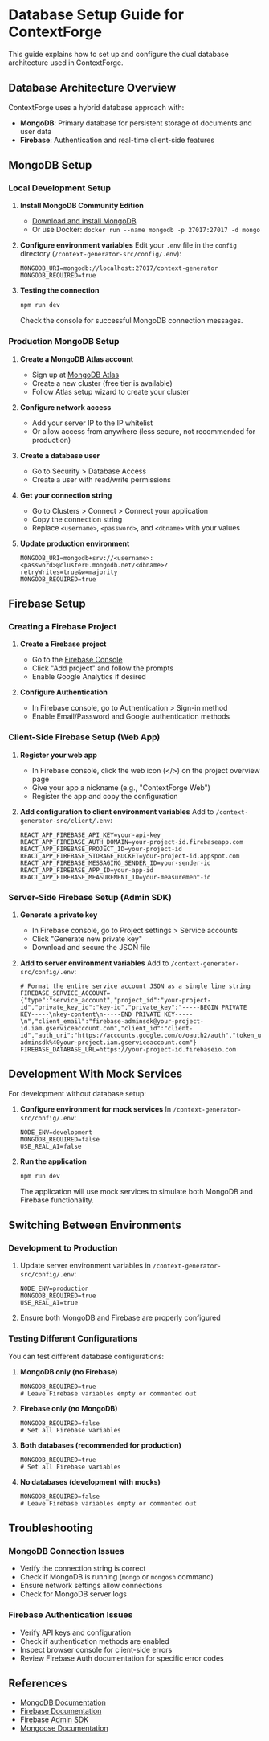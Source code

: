 # Database Setup Guide for ContextForge

This guide explains how to set up and configure the dual database architecture used in ContextForge.

## Database Architecture Overview

ContextForge uses a hybrid database approach with:

- **MongoDB**: Primary database for persistent storage of documents and user data
- **Firebase**: Authentication and real-time client-side features

## MongoDB Setup

### Local Development Setup

1. **Install MongoDB Community Edition**
   - [Download and install MongoDB](https://www.mongodb.com/try/download/community)
   - Or use Docker: `docker run --name mongodb -p 27017:27017 -d mongo`

2. **Configure environment variables**
   Edit your `.env` file in the `config` directory (`/context-generator-src/config/.env`):

   ```
   MONGODB_URI=mongodb://localhost:27017/context-generator
   MONGODB_REQUIRED=true
   ```

3. **Testing the connection**
   ```bash
   npm run dev
   ```
   Check the console for successful MongoDB connection messages.

### Production MongoDB Setup

1. **Create a MongoDB Atlas account**
   - Sign up at [MongoDB Atlas](https://www.mongodb.com/cloud/atlas)
   - Create a new cluster (free tier is available)
   - Follow Atlas setup wizard to create your cluster

2. **Configure network access**
   - Add your server IP to the IP whitelist
   - Or allow access from anywhere (less secure, not recommended for production)

3. **Create a database user**
   - Go to Security > Database Access
   - Create a user with read/write permissions

4. **Get your connection string**
   - Go to Clusters > Connect > Connect your application
   - Copy the connection string
   - Replace `<username>`, `<password>`, and `<dbname>` with your values

5. **Update production environment**
   ```
   MONGODB_URI=mongodb+srv://<username>:<password>@cluster0.mongodb.net/<dbname>?retryWrites=true&w=majority
   MONGODB_REQUIRED=true
   ```

## Firebase Setup

### Creating a Firebase Project

1. **Create a Firebase project**
   - Go to the [Firebase Console](https://console.firebase.google.com/)
   - Click "Add project" and follow the prompts
   - Enable Google Analytics if desired

2. **Configure Authentication**
   - In Firebase console, go to Authentication > Sign-in method
   - Enable Email/Password and Google authentication methods

### Client-Side Firebase Setup (Web App)

1. **Register your web app**
   - In Firebase console, click the web icon (</>) on the project overview page
   - Give your app a nickname (e.g., "ContextForge Web")
   - Register the app and copy the configuration

2. **Add configuration to client environment variables**
   Add to `/context-generator-src/client/.env`:
   ```
   REACT_APP_FIREBASE_API_KEY=your-api-key
   REACT_APP_FIREBASE_AUTH_DOMAIN=your-project-id.firebaseapp.com
   REACT_APP_FIREBASE_PROJECT_ID=your-project-id
   REACT_APP_FIREBASE_STORAGE_BUCKET=your-project-id.appspot.com
   REACT_APP_FIREBASE_MESSAGING_SENDER_ID=your-sender-id
   REACT_APP_FIREBASE_APP_ID=your-app-id
   REACT_APP_FIREBASE_MEASUREMENT_ID=your-measurement-id
   ```

### Server-Side Firebase Setup (Admin SDK)

1. **Generate a private key**
   - In Firebase console, go to Project settings > Service accounts
   - Click "Generate new private key"
   - Download and secure the JSON file

2. **Add to server environment variables**
   Add to `/context-generator-src/config/.env`:
   ```
   # Format the entire service account JSON as a single line string
   FIREBASE_SERVICE_ACCOUNT={"type":"service_account","project_id":"your-project-id","private_key_id":"key-id","private_key":"-----BEGIN PRIVATE KEY-----\nkey-content\n-----END PRIVATE KEY-----\n","client_email":"firebase-adminsdk@your-project-id.iam.gserviceaccount.com","client_id":"client-id","auth_uri":"https://accounts.google.com/o/oauth2/auth","token_uri":"https://oauth2.googleapis.com/token","auth_provider_x509_cert_url":"https://www.googleapis.com/oauth2/v1/certs","client_x509_cert_url":"https://www.googleapis.com/robot/v1/metadata/x509/firebase-adminsdk%40your-project.iam.gserviceaccount.com"}
   FIREBASE_DATABASE_URL=https://your-project-id.firebaseio.com
   ```

## Development With Mock Services

For development without database setup:

1. **Configure environment for mock services**
   In `/context-generator-src/config/.env`:
   ```
   NODE_ENV=development
   MONGODB_REQUIRED=false
   USE_REAL_AI=false
   ```

2. **Run the application**
   ```bash
   npm run dev
   ```

   The application will use mock services to simulate both MongoDB and Firebase functionality.

## Switching Between Environments

### Development to Production

1. Update server environment variables in `/context-generator-src/config/.env`:
   ```
   NODE_ENV=production
   MONGODB_REQUIRED=true
   USE_REAL_AI=true
   ```

2. Ensure both MongoDB and Firebase are properly configured

### Testing Different Configurations

You can test different database configurations:

1. **MongoDB only (no Firebase)**
   ```
   MONGODB_REQUIRED=true
   # Leave Firebase variables empty or commented out
   ```

2. **Firebase only (no MongoDB)**
   ```
   MONGODB_REQUIRED=false
   # Set all Firebase variables
   ```

3. **Both databases (recommended for production)**
   ```
   MONGODB_REQUIRED=true
   # Set all Firebase variables
   ```

4. **No databases (development with mocks)**
   ```
   MONGODB_REQUIRED=false
   # Leave Firebase variables empty or commented out
   ```

## Troubleshooting

### MongoDB Connection Issues
- Verify the connection string is correct
- Check if MongoDB is running (`mongo` or `mongosh` command)
- Ensure network settings allow connections
- Check for MongoDB server logs

### Firebase Authentication Issues
- Verify API keys and configuration
- Check if authentication methods are enabled
- Inspect browser console for client-side errors
- Review Firebase Auth documentation for specific error codes

## References

- [MongoDB Documentation](https://docs.mongodb.com/)
- [Firebase Documentation](https://firebase.google.com/docs)
- [Firebase Admin SDK](https://firebase.google.com/docs/admin/setup)
- [Mongoose Documentation](https://mongoosejs.com/docs/)